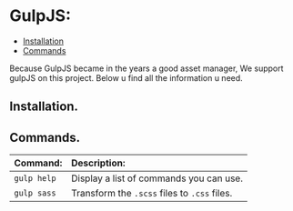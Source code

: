 GulpJS:
================================

- [Installation]()
- [Commands]()

Because GulpJS became in the years a good asset manager, 
We support gulpJS on this project. Below u find all the information u need.

## Installation.

## Commands.

| Command:        | Description:                                    |
| :-------------- | :---------------------------------------------- |
| `gulp help`     | Display a list of commands you can use.         |
| `gulp sass`     | Transform the `.scss` files to `.css` files.    |
